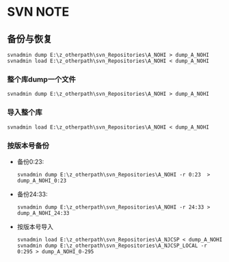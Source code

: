 # SVN NOTE

## 备份与恢复

    svnadmin dump E:\z_otherpath\svn_Repositories\A_NOHI > dump_A_NOHI
    svnadmin load E:\z_otherpath\svn_Repositories\A_NOHI < dump_A_NOHI



### 整个库dump一个文件

    svnadmin dump E:\z_otherpath\svn_Repositories\A_NOHI > dump_A_NOHI 

### 导入整个库

    svnadmin load E:\z_otherpath\svn_Repositories\A_NOHI < dump_A_NOHI

### 按版本号备份

* 备份0:23: 
        
  
      svnadmin dump E:\z_otherpath\svn_Repositories\A_NOHI -r 0:23  > dump_A_NOHI_0:23
  
* 备份24:33: 
  
      svnadmin dump E:\z_otherpath\svn_Repositories\A_NOHI -r 24:33 > dump_A_NOHI_24:33

* 按版本号导入
  
      svnadmin load E:\z_otherpath\svn_Repositories\A_NJCSP < dump_A_NOHI
      svnadmin dump E:\z_otherpath\svn_Repositories\A_NJCSP_LOCAL -r 0:295 > dump_A_NOHI_0-295


